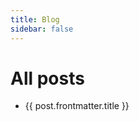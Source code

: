 ```yaml
---
title: Blog
sidebar: false
---
```


# All posts

<script setup>
import { data as posts } from './posts.data.js';
console.log(posts);

// Sort posts by date
posts.sort((a, b) => new Date(b.frontmatter.date) - new Date(a.frontmatter.date));
</script>

<ul>
    <li v-for="post of posts">
        <a :href="post.url">{{ post.frontmatter.title }}</a>
    </li>
</ul>
